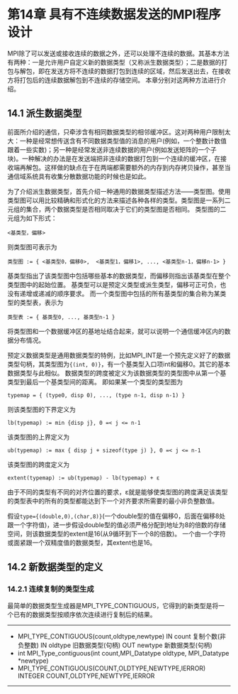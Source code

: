 # 第14章 具有不连续数据发送的MPI程序设计

MPI除了可以发送或接收连续的数据之外，还可以处理不连续的数据。其基本方法有两种：一是允许用户自定义新的数据类型（又称派生数据类型）；二是数据的打包与解包，即在发送方将不连续的数据打包到连续的区域，然后发送出去，在接收方将打包后的连续数据解包到不连续的存储空间。
本章分别对这两种方法进行介绍。

## 14.1 派生数据类型

前面所介绍的通信，只牵涉含有相同数据类型的相邻缓冲区。这对两种用户限制太大：一种是经常想传送含有不同数据类型值的消息的用户(例如，一个整数计数值跟着一些实数)；另一种是经常发送非连续数据的用户(例如发送矩阵的一个子块)。一种解决的办法是在发送端把非连续的数据打包到一个连续的缓冲区，在接收端再解包。这样做的缺点在于在两端都需要额外的内存到内存拷贝操作，甚至当通信域系统具有收集分散数据功能的时候也是如此。

为了介绍派生数据类型，首先介绍一种通用的数据类型描述方法——类型图。使用类型图可以用比较精确和形式化的方法来描述各种各样的类型。类型图是一系列二元组的集合，两个数据类型是否相同取决于它们的类型图是否相同。
类型图的二元组为如下形式：

    <基类型，偏移>

则类型图可表示为

    类型图 := { <基类型0，偏移0>,  <基类型1，偏移1>, ..., <基类型n-1，偏移n-1> }

基类型指出了该类型图中包括哪些基本的数据类型，而偏移则指出该基类型在整个类型图中的起始位置。
基类型可以是预定义类型或派生类型，偏移可正可负，也没有递增或递减的顺序要求。
而一个类型图中包括的所有基类型的集合称为某类型的类型表，表示为

    类型表 := { 基类型0, ..., 基类型n-1 }

将类型图和一个数据缓冲区的基地址结合起来，就可以说明一个通信缓冲区内的数据分布情况。

预定义数据类型是通用数据类型的特例，比如MPI_INT是一个预先定义好了的数据类型句柄，其类型图为`{(int, 0)}`，有一个基类型入口项int和偏移0。其它的基本数据类型与此相似。
数据类型的跨度被定义为该数据类型的类型图中从第一个基类型到最后一个基类型间的距离。
即如果某一个类型的类型图为

    typemap = { (type0, disp 0), ..., (type n-1, disp n-1) }

则该类型图的下界定义为

    lb(typemap) := min {disp j}, 0 =< j <= n-1

该类型图的上界定义为

    ub(typemap) := max { disp j + sizeof(type j) }, 0 =< j <= n-1
    
该类型图的跨度定义为

    extent(typemap) := ub(typemap) - lb(typemap) + ε

由于不同的类型有不同的对齐位置的要求，ε就是能够使类型图的跨度满足该类型的类型表中的所有的类型都能达到下一个对齐要求所需要的最小非负整数值。

假设`type={(double,0),(char,8)}`(一个double型的值在偏移0，后面在偏移8处跟一个字符值)，进一步假设double型的值必须严格分配到地址为8的倍数的存储空间，则该数据类型的extent是16(从9循环到下一个8的倍数)。
一个由一个字符或面紧跟一个双精度值的数据类型，其extent也是16。

## 14.2 新数据类型的定义

### 14.2.1 连续复制的类型生成

最简单的数据类型生成器是MPI_TYPE_CONTIGUOUS，它得到的新类型是将一个已有的数据类型按顺序依次连续进行复制后的结果。

---

*
    MPI_TYPE_CONTIGUOUS(count,oldtype,newtype) IN count 复制个数(非负整数)
    IN oldtype 旧数据类型(句柄)
    OUT newtype 新数据类型(句柄)
*
    int MPI_Type_contiguous(int count,MPI_Datatype oldtype, MPI_Datatype *newtype)
*
    MPI_TYPE_CONTIGUOUS(COUNT,OLDTYPE,NEWTYPE,IERROR)
    INTEGER COUNT,OLDTYPE,NEWTYPE,IERROR
---

